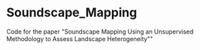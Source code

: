 # Soundscape_Mapping
Code for the paper "Soundscape Mapping Using an Unsupervised Methodology to Assess Landscape Heterogeneity""
